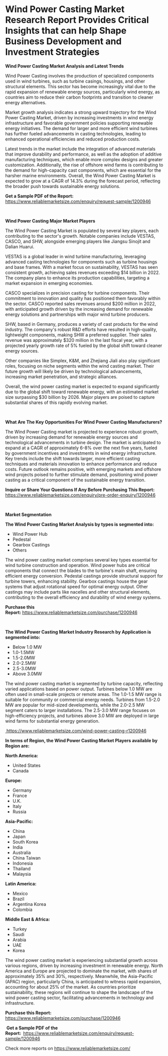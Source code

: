 <p><h1>Wind Power Casting Market Research Report Provides Critical Insights that can help Shape Business Development and Investment Strategies</h1></p><p><strong>Wind Power Casting Market Analysis and Latest Trends</strong></p>
<p><p>Wind Power Casting involves the production of specialized components used in wind turbines, such as turbine casings, housings, and other structural elements. This sector has become increasingly vital due to the rapid expansion of renewable energy sources, particularly wind energy, as countries aim to reduce their carbon footprints and transition to cleaner energy alternatives. </p><p>Market growth analysis indicates a strong upward trajectory for the Wind Power Casting Market, driven by increasing investments in wind energy infrastructure and favorable government policies supporting renewable energy initiatives. The demand for larger and more efficient wind turbines has further fueled advancements in casting technologies, leading to enhanced operational efficiencies and reduced production costs.</p><p>Latest trends in the market include the integration of advanced materials that improve durability and performance, as well as the adoption of additive manufacturing techniques, which enable more complex designs and greater customization. Additionally, the rise of offshore wind farms is contributing to the demand for high-capacity cast components, which are essential for the harsher marine environments. Overall, the Wind Power Casting Market is expected to grow at a CAGR of 14.3% during the forecast period, reflecting the broader push towards sustainable energy solutions.</p></p>
<p><strong>Get a Sample PDF of the Report:&nbsp;</strong> <a href="https://www.reliablemarketsize.com/enquiry/request-sample/1200946?utm_campaign=3564&utm_medium=2&utm_source=Github&utm_content=ia&utm_term=22032025&utm_id=wind-power-casting">https://www.reliablemarketsize.com/enquiry/request-sample/1200946</a></p>
<p>&nbsp;</p>
<p><strong>Wind Power Casting Major Market Players</strong></p>
<p><p>The Wind Power Casting Market is populated by several key players, each contributing to the sector's growth. Notable companies include VESTAS, CASCO, and SHW, alongside emerging players like Jiangsu Sinojit and Dalian Huarui.</p><p>VESTAS is a global leader in wind turbine manufacturing, leveraging advanced casting technologies for components such as turbine housings and base frames. With a market focus on sustainability, VESTAS has seen consistent growth, achieving sales revenues exceeding $14 billion in 2022. The company plans to enhance its production capabilities, targeting a market expansion in emerging economies.</p><p>CASCO specializes in precision casting for turbine components. Their commitment to innovation and quality has positioned them favorably within the sector. CASCO reported sales revenues around $200 million in 2022, with anticipated growth driven by the increasing demand for renewable energy solutions and partnerships with major wind turbine producers.</p><p>SHW, based in Germany, produces a variety of cast products for the wind industry. The company's robust R&D efforts have resulted in high-quality, lightweight components, making SHW a preferred supplier. Their sales revenue was approximately $320 million in the last fiscal year, with a projected yearly growth rate of 5% fueled by the global shift toward cleaner energy sources.</p><p>Other companies like Simplex, K&M, and Zhejiang Jiali also play significant roles, focusing on niche segments within the wind casting market. Their future growth will likely be driven by technological advancements, increasing market penetration, and strategic alliances.</p><p>Overall, the wind power casting market is expected to expand significantly due to the global shift toward renewable energy, with an estimated market size surpassing $30 billion by 2026. Major players are poised to capture substantial shares of this rapidly evolving market.</p></p>
<p>&nbsp;</p>
<p><strong>What Are The Key Opportunities For Wind Power Casting Manufacturers?</strong></p>
<p><p>The Wind Power Casting market is projected to experience robust growth, driven by increasing demand for renewable energy sources and technological advancements in turbine design. The market is anticipated to expand at a CAGR of approximately 6-8% over the next five years, fueled by government incentives and investments in wind energy infrastructure. Key trends include the shift towards larger, more efficient casting techniques and materials innovation to enhance performance and reduce costs. Future outlook remains positive, with emerging markets and offshore wind projects poised to further stimulate demand, positioning wind power casting as a critical component of the sustainable energy transition.</p></p>
<p><strong>Inquire or Share Your Questions If Any Before Purchasing This Report:</strong> <a href="https://www.reliablemarketsize.com/enquiry/pre-order-enquiry/1200946?utm_campaign=3564&utm_medium=2&utm_source=Github&utm_content=ia&utm_term=22032025&utm_id=wind-power-casting">https://www.reliablemarketsize.com/enquiry/pre-order-enquiry/1200946</a></p>
<p>&nbsp;</p>
<p><strong>Market Segmentation</strong></p>
<p><strong>The Wind Power Casting Market Analysis by types is segmented into:</strong></p>
<p><ul><li>Wind Power Hub</li><li>Pedestal</li><li>Gearbox Castings</li><li>Others</li></ul></p>
<p><p>The wind power casting market comprises several key types essential for wind turbine construction and operation. Wind power hubs are critical components that connect the blades to the turbine's main shaft, ensuring efficient energy conversion. Pedestal castings provide structural support for turbine towers, enhancing stability. Gearbox castings house the gear systems that adjust rotational speed for optimal energy output. Other castings may include parts like nacelles and other structural elements, contributing to the overall efficiency and durability of wind energy systems.</p></p>
<p><strong>Purchase this Report:&nbsp;</strong><a href="https://www.reliablemarketsize.com/purchase/1200946?utm_campaign=3564&utm_medium=2&utm_source=Github&utm_content=ia&utm_term=22032025&utm_id=wind-power-casting">https://www.reliablemarketsize.com/purchase/1200946</a></p>
<p>&nbsp;</p>
<p><strong>The Wind Power Casting Market Industry Research by Application is segmented into:</strong></p>
<p><ul><li>Below 1.0 MW</li><li>1.0-1.5MW</li><li>1.5-2.0MW</li><li>2.0-2.5MW</li><li>2.5-3.0MW</li><li>Above 3.0MW</li></ul></p>
<p><p>The wind power casting market is segmented by turbine capacity, reflecting varied applications based on power output. Turbines below 1.0 MW are often used in small-scale projects or remote areas. The 1.0-1.5 MW range is suitable for community or commercial energy needs. Turbines from 1.5-2.0 MW are popular for mid-sized developments, while the 2.0-2.5 MW segment caters to larger installations. The 2.5-3.0 MW range focuses on high-efficiency projects, and turbines above 3.0 MW are deployed in large wind farms for substantial energy generation.</p></p>
<p><a href="https://www.reliablemarketsize.com/wind-power-casting-r1200946?utm_campaign=3564&utm_medium=2&utm_source=Github&utm_content=ia&utm_term=22032025&utm_id=wind-power-casting">&nbsp;https://www.reliablemarketsize.com/wind-power-casting-r1200946</a></p>
<p><strong>In terms of Region, the Wind Power Casting Market Players available by Region are:</strong></p>
<p>
    <p> <strong> North America: </strong>
        <ul>
            <li>United States</li>
            <li>Canada</li>
        </ul>
        </p> 
    <p> <strong> Europe: </strong>
        <ul>
            <li>Germany</li>
            <li>France</li>
            <li>U.K.</li>
            <li>Italy</li>
            <li>Russia</li>
        </ul>
        </p> 
    <p> <strong> Asia-Pacific: </strong>
        <ul>
            <li>China</li>
            <li>Japan</li>
            <li>South Korea</li>
            <li>India</li>
            <li>Australia</li>
            <li>China Taiwan</li>
            <li>Indonesia</li>
            <li>Thailand</li>
            <li>Malaysia</li>
        </ul>
        </p> 
    <p> <strong> Latin America: </strong>
        <ul>
            <li>Mexico</li>
            <li>Brazil</li>
            <li>Argentina Korea</li>
            <li>Colombia</li>
        </ul>
        </p> 
    <p> <strong> Middle East & Africa: </strong>
        <ul>
            <li>Turkey</li>
            <li>Saudi</li>
            <li>Arabia</li>
            <li>UAE</li>
            <li>Korea</li>
        </ul>
    </p>
    </p>
<p><p>The wind power casting market is experiencing substantial growth across various regions, driven by increasing investment in renewable energy. North America and Europe are projected to dominate the market, with shares of approximately 35% and 30%, respectively. Meanwhile, the Asia-Pacific (APAC) region, particularly China, is anticipated to witness rapid expansion, accounting for about 25% of the market. As countries prioritize sustainability, these regions will continue to shape the landscape of the wind power casting sector, facilitating advancements in technology and infrastructure.</p></p>
<p><strong>Purchase this Report: </strong><a href="https://www.reliablemarketsize.com/purchase/1200946?utm_campaign=3564&utm_medium=2&utm_source=Github&utm_content=ia&utm_term=22032025&utm_id=wind-power-casting">https://www.reliablemarketsize.com/purchase/1200946</a></p>
<p>&nbsp;<strong>Get a Sample PDF of the Report:&nbsp;&nbsp;</strong><a href="https://www.reliablemarketsize.com/enquiry/request-sample/1200946?utm_campaign=3564&utm_medium=2&utm_source=Github&utm_content=ia&utm_term=22032025&utm_id=wind-power-casting">https://www.reliablemarketsize.com/enquiry/request-sample/1200946</a></p>
<p><strong></strong></p>
<p>Check more reports on <a href="https://www.reliablemarketsize.com/?utm_campaign=3564&utm_medium=2&utm_source=Github&utm_content=ia&utm_term=22032025&utm_id=wind-power-casting">https://www.reliablemarketsize.com/</a></p>